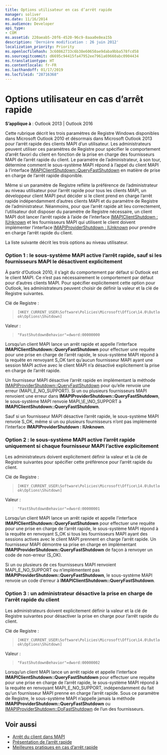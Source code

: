 ```yaml
---
title: Options utilisateur en cas d’arrêt rapide
manager: soliver
ms.date: 11/16/2014
ms.audience: Developer
api_type:
- COM
ms.assetid: 220aeab5-20f6-4520-96c9-8aaa0e8ea15b
description: 'Dernière modification : 26 juin 2012'
localization_priority: Priority
ms.openlocfilehash: 3c60862733c6b38e60650ae9daba9bba578fcd58
ms.sourcegitcommit: d6695c94415fa47952ee7961a69660abc0904434
ms.translationtype: HT
ms.contentlocale: fr-FR
ms.lasthandoff: 01/17/2019
ms.locfileid: "28716368"
---
```

# <a name="fast-shutdown-user-options"></a>Options utilisateur en cas d’arrêt rapide

**S’applique à** : Outlook 2013 | Outlook 2016 
  
Cette rubrique décrit les trois paramètres de Registre Windows disponibles dans Microsoft Outlook 2010 et désormais dans Microsoft Outlook 2013 pour l’arrêt rapide des clients MAPI d’un utilisateur. Les administrateurs peuvent utiliser ces paramètres de Registre pour spécifier le comportement d’arrêt favori du client en fonction de la prise en charge des fournisseurs MAPI de l’arrêt rapide du client. Le paramètre de l’administrateur, à son tour, détermine comment le sous-système MAPI répond à l’appel du client MAPI à l’interface [IMAPIClientShutdown::QueryFastShutdown](imapiclientshutdown-queryfastshutdown.md) en matière de prise en charge de l’arrêt rapide disponible. 
  
Même si un paramètre de Registre reflète la préférence de l’administrateur au niveau utilisateur pour l’arrêt rapide pour tous les clients MAPI, un développeur client MAPI peut décider si le client prend en charge l’arrêt rapide indépendamment d’autres clients MAPI et du paramètre de Registre de l’administrateur. Néanmoins, pour que l’arrêt rapide ait lieu correctement, l’utilisateur doit disposer du paramètre de Registre nécessaire, un client MAPI doit lancer l’arrêt rapide à l’aide de l’interface [IMAPIClientShutdown : IUnknown](imapiclientshutdowniunknown.md) et les fournisseurs MAPI qui utilisent le client doivent implémenter l’interface [IMAPIProviderShutdown : IUnknown](imapiprovidershutdowniunknown.md) pour prendre en charge l’arrêt rapide du client. 
  
La liste suivante décrit les trois options au niveau utilisateur.
  
### <a name="option-1-the-mapi-subsystem-enables-fast-shutdown-unless-mapi-providers-explicitly-opt-out"></a>Option 1 : le sous-système MAPI active l’arrêt rapide, sauf si les fournisseurs MAPI le désactivent explicitement 
    
À partir d’Outlook 2010, il s’agit du comportement par défaut si Outlook est le client MAPI. Ce n’est pas nécessairement le comportement par défaut pour d’autres clients MAPI. Pour spécifier explicitement cette option pour Outlook, les administrateurs peuvent choisir de définir la valeur et la clé de Registre suivantes.
    
Clé de Registre :
  
>  `[HKEY_CURRENT_USER\Software\Policies\Microsoft\Office\14.0\Outlook\Options\Shutdown]`
    
Valeur :
  
>  `"FastShutdownBehavior"=dword:00000000`
    
Lorsqu’un client MAPI lance un arrêt rapide et appelle l’interface **IMAPIClientShutdown::QueryFastShutdown** pour effectuer une requête pour une prise en charge de l’arrêt rapide, le sous-système MAPI répond à la requête en renvoyant S\_OK tant qu’aucun fournisseur MAPI ayant une session MAPI active avec le client MAPI n’a désactivé explicitement la prise en charge de l’arrêt rapide. 

Un fournisseur MAPI désactive l’arrêt rapide en implémentant la méthode [IMAPIProviderShutdown::QueryFastShutdown](imapiprovidershutdown-queryfastshutdown.md) pour qu’elle renvoie une erreur (MAPI\_E\_NO\_SUPPORT). Si un ou plusieurs fournisseurs MAPI renvoient une erreur dans **IMAPIProviderShutdown::QueryFastShutdown**, le sous-système MAPI renvoie MAPI_\E_\NO\_SUPPORT à **IMAPIClientShutdown::QueryFastShutdown**. 

Sauf si un fournisseur MAPI désactive l’arrêt rapide, le sous-système MAPI renvoie S\_OK, même si un ou plusieurs fournisseurs n’ont pas implémenté l’interface **IMAPIProviderShutdown : IUnknown**. 
    
### <a name="option-2-the-mapi-subsystem-enables-fast-shutdown-only-if-every-mapi-provider-explicitly-opts-in"></a>Option 2 : le sous-système MAPI active l’arrêt rapide uniquement si chaque fournisseur MAPI l’active explicitement 
    
Les administrateurs doivent explicitement définir la valeur et la clé de Registre suivantes pour spécifier cette préférence pour l’arrêt rapide du client.
    
Clé de Registre :
  
>  `[HKEY_CURRENT_USER\Software\Policies\Microsoft\Office\14.0\Outlook\Options\Shutdown]`
    
Valeur :
  
>  `"FastShutdownBehavior"=dword:00000001`
    
Lorsqu’un client MAPI lance un arrêt rapide et appelle l’interface **IMAPIClientShutdown::QueryFastShutdown** pour effectuer une requête pour une prise en charge de l’arrêt rapide, le sous-système MAPI répond à la requête en renvoyant S\_OK si tous les fournisseurs MAPI ayant des sessions actives avec le client MAPI prennent en charge l’arrêt rapide. Un fournisseur MAPI démontre sa prise en charge en implémentant **IMAPIProviderShutdown::QueryFastShutdown** de façon à renvoyer un code de non-erreur (S\_OK). 

Si un ou plusieurs de ces fournisseurs MAPI renvoient MAPI\_E\_NO\_SUPPORT ou n’implémentent pas **IMAPIProviderShutdown::QueryFastShutdown**, le sous-système MAPI renvoie un code d’erreur à **IMAPIClientShutdown::QueryFastShutdown**.
    
### <a name="option-3-an-administrator-disables-support-for-client-fast-shutdown"></a>Option 3 : un administrateur désactive la prise en charge de l’arrêt rapide du client
    
Les administrateurs doivent explicitement définir la valeur et la clé de Registre suivantes pour désactiver la prise en charge pour l’arrêt rapide du client.
    
Clé de Registre :
  
>  `[HKEY_CURRENT_USER\Software\Policies\Microsoft\Office\14.0\Outlook\Options\Shutdown]`
    
Valeur :
  
>  `"FastShutdownBehavior"=dword:00000002`
    
Lorsqu’un client MAPI lance un arrêt rapide et appelle l’interface **IMAPIClientShutdown::QueryFastShutdown** pour effectuer une requête pour une prise en charge de l’arrêt rapide, le sous-système MAPI répond à la requête en renvoyant MAPI_E_NO_SUPPORT, indépendamment du fait qu’un fournisseur MAPI prenne en charge l’arrêt rapide. Sous ce paramètre de Registre, le sous-système MAPI n’appelle jamais la méthode **IMAPIProviderShutdown::QueryFastShutdown** ou [IMAPIProviderShutdown::DoFastShutdown](imapiprovidershutdown-dofastshutdown.md) de l’un des fournisseurs. 
    
## <a name="see-also"></a>Voir aussi

- [Arrêt du client dans MAPI](client-shutdown-in-mapi.md)
- [Présentation de l’arrêt rapide](fast-shutdown-overview.md)
- [Meilleures pratiques en cas d’arrêt rapide](best-practices-for-fast-shutdown.md)

